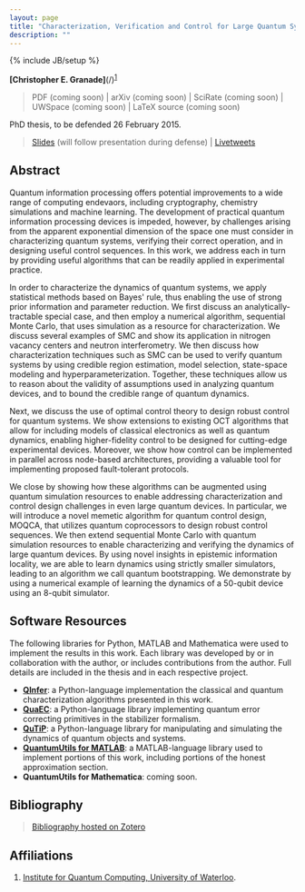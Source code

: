 ```yaml
---
layout: page
title: "Characterization, Verification and Control for Large Quantum Systems"
description: ""
---
```

{% include JB/setup %}

**[Christopher E. Granade]**(/)<sup>[1](#affil-iqc)

 > PDF (coming soon) | arXiv (coming soon) | SciRate (coming soon) | UWSpace (coming soon) | LaTeX source (coming soon)

PhD thesis, to be defended 26 February 2015. 

 > [Slides](slides/) (will follow presentation during defense) | [Livetweets](https://twitter.com/hashtag/)

## Abstract ##

Quantum information processing offers potential improvements to a wide range
of computing endevaors, including cryptography, chemistry simulations and
machine learning. The development of practical quantum information processing
devices is impeded, however, by challenges arising from the apparent exponential
dimension of the space one must consider in characterizing quantum
systems, verifying their correct operation, and in designing useful control
sequences. In this work, we address each in turn by providing useful
algorithms that can be readily applied in experimental practice.

In order to characterize the dynamics of quantum systems, we apply statistical
methods based on Bayes' rule, thus enabling the use of strong prior
information and parameter reduction. We first discuss an
analytically-tractable special case, and then employ a numerical algorithm,
sequential Monte Carlo, that uses simulation as a resource for characterization. We
discuss several examples of SMC and show its application in nitrogen vacancy
centers and neutron interferometry.
We then discuss how characterization techniques such as SMC can be used to
verify quantum systems by using credible region estimation, model selection,
state-space modeling and hyperparameterization. Together, these techniques
allow us to reason about the validity of assumptions used in analyzing quantum
devices, and to bound the credible range of quantum dynamics.

Next, we discuss the use of optimal control theory to design robust control
for quantum systems. We show extensions to existing OCT algorithms that allow
for including models of classical electronics as well as quantum dynamics,
enabling higher-fidelity control to be designed for cutting-edge experimental
devices. Moreover, we show how control can be implemented in parallel across
node-based architectures, providing a valuable tool for implementing
proposed fault-tolerant protocols.

We close by showing how these algorithms can be augmented using quantum
simulation resources to enable addressing characterization and control design
challenges in even large quantum devices. In particular, we will introduce a
novel memetic algorithm for quantum control design, MOQCA, that utilizes
quantum coprocessors to design robust control sequences. We then extend
sequential Monte Carlo with quantum simulation resources to enable
characterizing and verifying the dynamics of large quantum devices. By using
novel insights in epistemic information locality, we are able to learn
dynamics using strictly smaller simulators, leading to an algorithm we call
quantum bootstrapping. We demonstrate by using a numerical example of learning
the dynamics of a 50-qubit device using an 8-qubit simulator.

## Software Resources ##

<a id="software-resources"></a>

The following libraries for Python, MATLAB and Mathematica were used to implement the results in this work. Each library was developed by or in collaboration with the author, or includes contributions from the author. Full details are included in the thesis and in each respective project.

- [**QInfer**](https://github.com/csferrie/python-qinfer): a Python-language implementation the classical and quantum characterization algorithms presented in this work.
- [**QuaEC**](https://github.com/cgranade/python-quaec): a Python-language library implementing quantum error correcting primitives in the stabilizer formalism.
- [**QuTiP**](http://qutip.org/): a Python-language library for manipulating and simulating the dynamics of quantum objects and systems.
- [**QuantumUtils for MATLAB**](https://github.com/CoryGroup/quantum-utils-matlab): a MATLAB-language library used to implement portions of this work, including portions of the honest approximation section.
- **QuantumUtils for Mathematica**: coming soon.

## Bibliography ##

> [Bibliography hosted on Zotero](https://www.zotero.org/cgranade/items/collectionKey/SQBZIC3H)

## Affiliations ##

1. <a id="affil-iqc"></a>[Institute for Quantum Computing, University of Waterloo](http://iqc.uwaterloo.ca).

